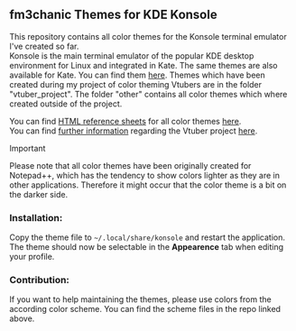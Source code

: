 ## fm3chanic Themes for KDE Konsole

This repository contains all color themes for the Konsole terminal emulator I've created so far.<br> 
Konsole is the main terminal emulator of the popular KDE desktop environment for Linux and integrated in Kate. The same themes are also available for Kate. You can find them [here](https://github.com/fm3chanic/ksyntaxhighlighting_themes).
Themes which have been created during my project of color theming Vtubers are in the folder "vtuber_project". The folder "other" contains all color themes which where created outside of the project.

You can find [HTML reference sheets](https://github.com/fm3chanic/color_schemes) for all color themes [here](https://github.com/fm3chanic/color_schemes).<br>
You can find [further information](https://github.com/fm3chanic/vtuber_project) regarding the Vtuber project [here](https://github.com/fm3chanic/vtuber_project).

> [!IMPORTANT]
> Please note that all color themes have been originally created for Notepad++, which has the tendency to show colors lighter as they are in other applications. Therefore it might occur that the color theme is a bit on the darker side.

### Installation:

Copy the theme file to `~/.local/share/konsole` and restart the application. 
The theme should now be selectable in the **Appearence** tab when editing your profile.

### Contribution:

If you want to help maintaining the themes, please use colors from the according color scheme. You can find the scheme files in the repo linked above.